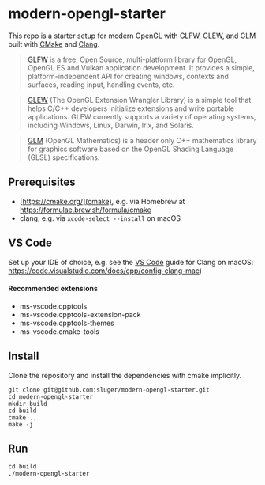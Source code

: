 # modern-opengl-starter

This repo is a starter setup for modern OpenGL with GLFW, GLEW, and GLM built with [CMake](https://cmake.org/) and [Clang](https://clang.llvm.org/).

> [GLFW](https://www.glfw.org/) is a free, Open Source, multi-platform library for OpenGL, OpenGL ES and Vulkan application development. It provides a simple, platform-independent API for creating windows, contexts and surfaces, reading input, handling events, etc.

> [GLEW](https://glew.sourceforge.net/) (The OpenGL Extension Wrangler Library) is a simple tool that helps C/C++ developers initialize extensions and write portable applications. GLEW currently supports a variety of operating systems, including Windows, Linux, Darwin, Irix, and Solaris.

> [GLM](https://github.com/g-truc/glm) (OpenGL Mathematics) is a header only C++ mathematics library for graphics software based on the OpenGL Shading Language (GLSL) specifications.

## Prerequisites

- [https://cmake.org/](cmake), e.g. via Homebrew at https://formulae.brew.sh/formula/cmake
- clang, e.g. via `xcode-select --install` on macOS

## VS Code

Set up your IDE of choice, e.g. see the [VS Code](https://code.visualstudio.com/) guide for Clang on macOS: https://code.visualstudio.com/docs/cpp/config-clang-mac)

#### Recommended extensions

- ms-vscode.cpptools
- ms-vscode.cpptools-extension-pack
- ms-vscode.cpptools-themes
- ms-vscode.cmake-tools

## Install

Clone the repository and install the dependencies with cmake implicitly.

```
git clone git@github.com:sluger/modern-opengl-starter.git
cd modern-opengl-starter
mkdir build
cd build
cmake ..
make -j
```

## Run

```
cd build
./modern-opengl-starter
```
